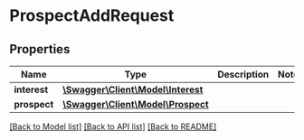 # ProspectAddRequest

## Properties
Name | Type | Description | Notes
------------ | ------------- | ------------- | -------------
**interest** | [**\Swagger\Client\Model\Interest**](Interest.md) |  | 
**prospect** | [**\Swagger\Client\Model\Prospect**](Prospect.md) |  | 

[[Back to Model list]](../../README.md#documentation-for-models) [[Back to API list]](../../README.md#documentation-for-api-endpoints) [[Back to README]](../../README.md)

